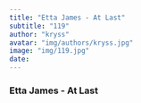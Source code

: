 ```yaml
---
title: "Etta James - At Last"
subtitle: "119"
author: "kryss"
avatar: "img/authors/kryss.jpg"
image: "img/119.jpg"
date:
---
```


### Etta James - At Last
